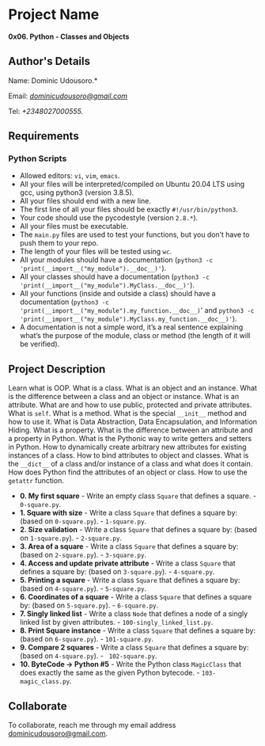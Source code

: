 # Project Name
**0x06. Python - Classes and Objects**

## Author's Details
Name: Dominic Udousoro.*

Email: *dominicudousoro@gmail.com*

Tel: *+2348027000555.*

##  Requirements

### Python Scripts
*   Allowed editors: `vi`, `vim`, `emacs`.
*   All your files will be interpreted/compiled on Ubuntu 20.04 LTS using gcc, using python3 (version 3.8.5).
*   All your files should end with a new line.
*   The first line of all your files should be exactly `#!/usr/bin/python3`.
*   Your code should use the pycodestyle (version `2.8.*`).
*   All your files must be executable.
*   The `main.py` files are used to test your functions, but you don’t have to push them to your repo.
*   The length of your files will be tested using `wc`.
*   All your modules should have a documentation (`python3 -c 'print(__import__("my_module").__doc__)'`).
*   All your classes should have a documentation (`python3 -c 'print(__import__("my_module").MyClass.__doc__)'`).
*   All your functions (inside and outside a class) should have a documentation (`python3 -c 'print(__import__("my_module").my_function.__doc__)`' and `python3 -c 'print(__import__("my_module").MyClass.my_function.__doc__)'`).
*   A documentation is not a simple word, it’s a real sentence explaining what’s the purpose of the module, class or method (the length of it will be verified).


## Project Description
Learn what is OOP.
What is a class.
What is an object and an instance.
What is the difference between a class and an object or instance.
What is an attribute.
What are and how to use public, protected and private attributes.
What is `self`.
What is a method.
What is the special `__init__` method and how to use it.
What is Data Abstraction, Data Encapsulation, and Information Hiding.
What is a property.
What is the difference between an attribute and a property in Python.
What is the Pythonic way to write getters and setters in Python.
How to dynamically create arbitrary new attributes for existing instances of a class.
How to bind attributes to object and classes.
What is the `__dict__` of a class and/or instance of a class and what does it contain.
How does Python find the attributes of an object or class.
How to use the `getattr` function.

* **0. My first square** - Write an empty class `Square` that defines a square. - `0-square.py`.
* **1. Square with size** - Write a class `Square` that defines a square by: (based on `0-square.py`). - `1-square.py`.
* **2. Size validation** - Write a class `Square` that defines a square by: (based on `1-square.py`). - `2-square.py`.
* **3. Area of a square** - Write a class `Square` that defines a square by: (based on `2-square.py`). - `3-square.py`.
* **4. Access and update private attribute** - Write a class `Square` that defines a square by: (based on `3-square.py`). - `4-square.py`.
* **5. Printing a square** - Write a class `Square` that defines a square by: (based on `4-square.py`). - `5-square.py`.
* **6. Coordinates of a square** - Write a class `Square` that defines a square by: (based on `5-square.py`). - `6-square.py`.
* **7. Singly linked list** - Write a class `Node` that defines a node of a singly linked list by given attributes. - `100-singly_linked_list.py`.
* **8. Print Square instance** - Write a class `Square` that defines a square by: (based on `6-square.py`). - `101-square.py`.
* **9. Compare 2 squares** - Write a class `Square` that defines a square by: (based on `4-square.py`). - ` 102-square.py`.
* **10. ByteCode -> Python #5** - Write the Python class `MagicClass` that does exactly the same as the given Python bytecode. - `103-magic_class.py`.

## Collaborate

To collaborate, reach me through my email address dominicudousoro@gmail.com.
